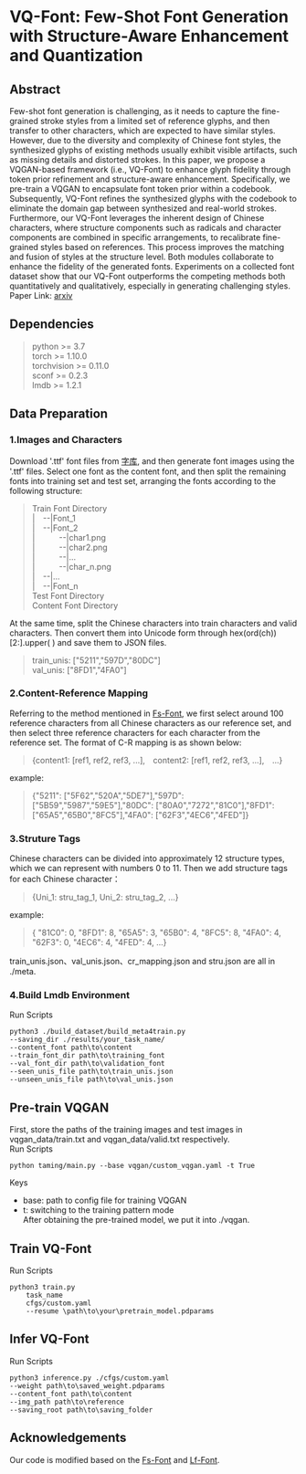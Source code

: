 # VQ-Font: Few-Shot Font Generation with Structure-Aware Enhancement and Quantization
## Abstract
Few-shot font generation is challenging, as it needs to capture the fine-grained stroke styles from a limited set of reference glyphs, and then transfer to other characters, which are expected to have similar styles. However, due to the diversity and complexity of Chinese font styles, the synthesized glyphs of existing methods usually exhibit visible artifacts, such as missing details and distorted strokes. In this paper, we propose a VQGAN-based framework (i.e., VQ-Font) to enhance glyph fidelity through token prior refinement and structure-aware enhancement. Specifically, we pre-train a VQGAN to encapsulate font token prior within a codebook. Subsequently, VQ-Font refines the synthesized glyphs with the codebook to eliminate the domain gap between synthesized and real-world strokes. Furthermore, our VQ-Font leverages the inherent design of Chinese characters, where structure components such as radicals and character components are combined in specific arrangements, to recalibrate fine-grained styles based on references. This process improves the matching and fusion of styles at the structure level. Both modules collaborate to enhance the fidelity of the generated fonts. Experiments on a collected font dataset show that our VQ-Font outperforms the competing methods both quantitatively and qualitatively, especially in generating challenging styles.  
Paper Link: [arxiv](https://arxiv.org/pdf/2308.14018.pdf)
## Dependencies
>python >= 3.7  
 torch >= 1.10.0  
 torchvision >= 0.11.0  
 sconf >= 0.2.3  
 lmdb >= 1.2.1
## Data Preparation
### 1.Images and Characters 
Download '.ttf' font files from [字库](https://www.foundertype.com/), and then generate font images using the '.ttf' files. Select one font as the content font, and then split the remaining fonts into training set and test set, arranging the fonts according to the following structure:
>Train Font Directory  
|&emsp;--|Font_1  
|&emsp;--|Font_2  
|&emsp;&emsp;&emsp;--|char1.png  
|&emsp;&emsp;&emsp;--|char2.png  
|&emsp;&emsp;&emsp;--|...  
|&emsp;&emsp;&emsp;--|char_n.png  
|&emsp;--|...  
|&emsp;--|Font_n  
Test Font Directory  
Content Font Directory

At the same time, split the Chinese characters into train characters and valid characters. Then convert them into Unicode form through hex(ord(ch))[2:].upper( ) and save them to JSON files.  
>train_unis: ["5211","597D","80DC"]  
 val_unis: ["8FD1","4FA0"]
### 2.Content-Reference Mapping
Referring to the method mentioned in [Fs-Font](https://github.com/tlc121/FsFont), we first select around 100 reference characters from all Chinese characters as our reference set, and then select three reference characters for each character from the reference set. The format of C-R mapping is as shown below:  
>{content1: [ref1, ref2, ref3, ...], content2: [ref1, ref2, ref3, ...], ...}

example:
>{"5211": ["5F62","520A","5DE7"],"597D": ["5B59","5987","59E5"],"80DC": ["80A0","7272","81C0"],"8FD1": ["65A5","65B0","8FC5"],"4FA0": ["62F3","4EC6","4FED"]}

### 3.Struture Tags
Chinese characters can be divided into approximately 12 structure types, which we can represent with numbers 0 to 11. Then we add structure tags for each Chinese character：
>{Uni_1: stru_tag_1, Uni_2: stru_tag_2, ...}

example:  
>{ "81C0": 0, "8FD1": 8, "65A5": 3, "65B0": 4, "8FC5": 8, "4FA0": 4, "62F3": 0, "4EC6": 4, "4FED": 4, ...}

train_unis.json、val_unis.json、cr_mapping.json and stru.json are all in ./meta.
### 4.Build Lmdb Environment
Run Scripts
```
python3 ./build_dataset/build_meta4train.py 
--saving_dir ./results/your_task_name/ 
--content_font path\to\content 
--train_font_dir path\to\training_font 
--val_font_dir path\to\validation_font 
--seen_unis_file path\to\train_unis.json 
--unseen_unis_file path\to\val_unis.json
```
## Pre-train VQGAN
First, store the paths of the training images and test images in vqgan_data/train.txt and vqgan_data/valid.txt respectively.  
Run Scripts   
```
python taming/main.py --base vqgan/custom_vqgan.yaml -t True
```
Keys  
* base: path to config file for training VQGAN  
* t: switching to the training pattern mode  
After obtaining the pre-trained model, we put it into ./vqgan.  
## Train VQ-Font
Run Scripts
```
python3 train.py 
    task_name
    cfgs/custom.yaml
    --resume \path\to\your\pretrain_model.pdparams
```
## Infer VQ-Font
Run Scripts  
```
python3 inference.py ./cfgs/custom.yaml 
--weight path\to\saved_weight.pdparams
--content_font path\to\content 
--img_path path\to\reference 
--saving_root path\to\saving_folder
```
## Acknowledgements
Our code is modified based on the [Fs-Font](https://github.com/tlc121/FsFont) and [Lf-Font](https://github.com/clovaai/lffont).


